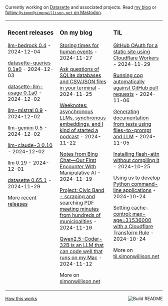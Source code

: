 Currently working on [Datasette](https://datasette.io/) and associated projects. Read [my blog](https://simonwillison.net/) or <a href="https://fedi.simonwillison.net/@simon">follow `@simon@simonwillison.net` on Mastodon</a>.

<table><tr><td valign="top" width="33%">

### Recent releases
<!-- recent_releases starts -->
[llm-bedrock 0.4](https://github.com/simonw/llm-bedrock/releases/tag/0.4) - 2024-12-04

[datasette-queries 0.1a0](https://github.com/datasette/datasette-queries/releases/tag/0.1a0) - 2024-12-03

[datasette-llm-usage 0.1a0](https://github.com/datasette/datasette-llm-usage/releases/tag/0.1a0) - 2024-12-02

[llm-mistral 0.9](https://github.com/simonw/llm-mistral/releases/tag/0.9) - 2024-12-02

[llm-gemini 0.5](https://github.com/simonw/llm-gemini/releases/tag/0.5) - 2024-12-02

[llm-claude-3 0.10](https://github.com/simonw/llm-claude-3/releases/tag/0.10) - 2024-12-02

[llm 0.19](https://github.com/simonw/llm/releases/tag/0.19) - 2024-12-01

[datasette 0.65.1](https://github.com/simonw/datasette/releases/tag/0.65.1) - 2024-11-29
<!-- recent_releases ends -->
More [recent releases](https://github.com/simonw/simonw/blob/main/releases.md)
</td><td valign="top" width="34%">

### On my blog
<!-- blog starts -->
[Storing times for human events](https://simonwillison.net/2024/Nov/27/storing-times-for-human-events/) - 2024-11-27

[Ask questions of SQLite databases and CSV/JSON files in your terminal](https://simonwillison.net/2024/Nov/25/ask-questions-of-sqlite/) - 2024-11-25

[Weeknotes: asynchronous LLMs, synchronous embeddings, and I kind of started a podcast](https://simonwillison.net/2024/Nov/22/weeknotes/) - 2024-11-22

[Notes from Bing Chat—Our First Encounter With Manipulative AI](https://simonwillison.net/2024/Nov/19/notes-from-bing-chat/) - 2024-11-19

[Project: Civic Band - scraping and searching PDF meeting minutes from hundreds of municipalities](https://simonwillison.net/2024/Nov/16/civic-band/) - 2024-11-16

[Qwen2.5-Coder-32B is an LLM that can code well that runs on my Mac](https://simonwillison.net/2024/Nov/12/qwen25-coder/) - 2024-11-12
<!-- blog ends -->
More on [simonwillison.net](https://simonwillison.net/)
</td><td valign="top" width="33%">

### TIL
<!-- tils starts -->
[GitHub OAuth for a static site using Cloudflare Workers](https://til.simonwillison.net/cloudflare/workers-github-oauth) - 2024-11-29

[Running cog automatically against GitHub pull requests](https://til.simonwillison.net/github-actions/cog) - 2024-11-06

[Generating documentation from tests using files-to-prompt and LLM](https://til.simonwillison.net/llms/docs-from-tests) - 2024-11-05

[Installing flash-attn without compiling it](https://til.simonwillison.net/python/installing-flash-attention) - 2024-10-25

[Using uv to develop Python command-line applications](https://til.simonwillison.net/python/uv-cli-apps) - 2024-10-24

[Setting cache-control: max-age=31536000 with a Cloudflare Transform Rule](https://til.simonwillison.net/cloudflare/cache-control-transform-rule) - 2024-10-24
<!-- tils ends -->
More on [til.simonwillison.net](https://til.simonwillison.net/)
</td></tr></table>

<a href="https://github.com/simonw/simonw/actions"><img src="https://github.com/simonw/simonw/workflows/Build%20README/badge.svg" align="right" alt="Build README"></a> <a href="https://simonwillison.net/2020/Jul/10/self-updating-profile-readme/">How this works</a>
